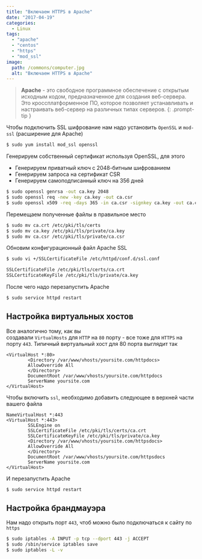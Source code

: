 ```yaml
---
title: "Включаем HTTPS в Apache"
date: "2017-04-19"
categories: 
  - Linux
tags: 
  - "apache"
  - "centos"
  - "https"
  - "mod_ssl"
image:
  path: /commons/computer.jpg
  alt: "Включаем HTTPS в Apache"
---
```


> **Apache** - это свободное программное обеспечение с открытым исходным кодом, предназначенное для создания веб-сервера. Это кроссплатформенное ПО, которое позволяет устанавливать и настраивать веб-сервер на различных типах серверов.
{: .prompt-tip }

Чтобы подключить SSL шифрование нам надо установить `OpenSSL` и `mod-ssl` (расширение для Apache)

```sh
$ sudo yum install mod_ssl openssl
```

Генерируем собственный сертификат используя OpenSSL, для этого

- Генерируем приватный ключ с 2048-битным шифрованием
- Генерируем запроса на сертификат CSR
- Генерируем самоподписанный ключ на 356 дней

```sh
$ sudo openssl genrsa -out ca.key 2048
$ sudo openssl req -new -key ca.key -out ca.csr
$ sudo openssl x509 -req -days 365 -in ca.csr -signkey ca.key -out ca.crt
```

Перемещаем полученные файлы в правильное место

```sh
$ sudo mv ca.crt /etc/pki/tls/certs
$ sudo mv ca.key /etc/pki/tls/private/ca.key
$ sudo mv ca.csr /etc/pki/tls/private/ca.csr
```

Обновим конфигурационный файл Apache SSL

```sh
$ sudo vi +/SSLCertificateFile /etc/httpd/conf.d/ssl.conf

SSLCertificateFile /etc/pki/tls/certs/ca.crt
SSLCertificateKeyFile /etc/pki/tls/private/ca.key
```

После чего надо перезапустить Apache

```sh
$ sudo service httpd restart
```

## Настройка виртуальных хостов

Все аналогично тому, как вы создавали `VirtualHosts` для `HTTP` на `80` порту - все тоже для `HTTPS` на порту `443`. Типичный виртуальный хост для 80 порта выглядит так

```
<VirtualHost *:80>
        <Directory /var/www/vhosts/yoursite.com/httpdocs>
        AllowOverride All
        </Directory>
        DocumentRoot /var/www/vhosts/yoursite.com/httpdocs
        ServerName yoursite.com
</VirtualHost>
```

Чтобы включить `ssl`, необходимо добавить следующее в верхней части вашего файла

```
NameVirtualHost *:443
<VirtualHost *:443>
        SSLEngine on
        SSLCertificateFile /etc/pki/tls/certs/ca.crt
        SSLCertificateKeyFile /etc/pki/tls/private/ca.key
        <Directory /var/www/vhosts/yoursite.com/httpsdocs>
        AllowOverride All
        </Directory>
        DocumentRoot /var/www/vhosts/yoursite.com/httpsdocs
        ServerName yoursite.com
</VirtualHost>
```

И перезапустить Apache

```sh
$ sudo service httpd restart
```

## Настройка брандмауэра

Нам надо открыть порт `443`, чтоб можно было подключаться к сайту по `https`

```sh
$ sudo iptables -A INPUT -p tcp --dport 443 -j ACCEPT
$ sudo /sbin/service iptables save
$ sudo iptables -L -v
```
